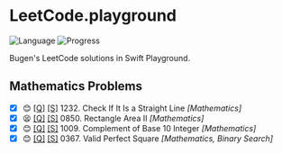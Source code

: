 # LeetCode.playground
![Language](https://img.shields.io/badge/Language-Swift%205.2-orange.svg)
![Progress](https://img.shields.io/badge/Progress-42%20%2F%201322%20=%203.18%25-orange.svg)

Bugen's LeetCode solutions in Swift Playground.
## Mathematics Problems
- [X] 😊 [[Q]](https://leetcode.com/problems/check-if-it-is-a-straight-line/) [[S]](<./LeetCode.playground/Pages/1232-Check%20If%20It%20Is%20a%20Straight%20Line.xcplaygroundpage/Contents.swift>) 1232. Check If It Is a Straight Line *[Mathematics]*
- [X] 😫 [[Q]](https://leetcode.com/problems/rectangle-area-ii/) [[S]](<./LeetCode.playground/Pages/850-Rectangle%20Area%20II.xcplaygroundpage/Contents.swift>) 0850. Rectangle Area II *[Mathematics]*
- [X] 😊 [[Q]](https://leetcode.com/problems/complement-of-base-10-integer/) [[S]](<./LeetCode.playground/Pages/1009-Complement%20of%20Base%2010%20Integer.xcplaygroundpage/Contents.swift>) 1009. Complement of Base 10 Integer *[Mathematics]*
- [X] 😊 [[Q]](https://leetcode.com/problems/valid-perfect-square/) [[S]](<./LeetCode.playground/Pages/367-Valid%20Perfect%20Square.xcplaygroundpage/Contents.swift>) 0367. Valid Perfect Square *[Mathematics, Binary Search]*
